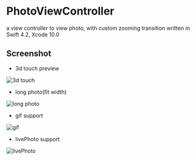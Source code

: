 # PhotoViewController

a view controller to view photo, with custom zooming transition
written in Swift 4.2, Xcode 10.0

## Screenshot
- 3d touch preview

![3d touch](https://github.com/PrimeHelix/PhotoViewController/raw/master/gif/3dtouch.GIF)

- long photo(fit width) 

![long photo](https://github.com/PrimeHelix/PhotoViewController/raw/master/gif/fitWidth.GIF)

- gif support

![gif](https://github.com/PrimeHelix/PhotoViewController/raw/master/gif/gif.GIF)

- livePhoto support

![livePhoto](https://github.com/PrimeHelix/PhotoViewController/raw/master/gif/livePhoto.GIF)


